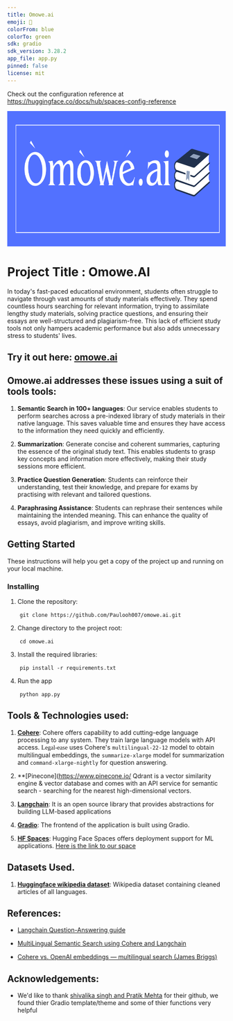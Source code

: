 ```yaml
---
title: Omowe.ai
emoji: 🏢
colorFrom: blue
colorTo: green
sdk: gradio
sdk_version: 3.28.2
app_file: app.py
pinned: false
license: mit
---
```


Check out the configuration reference at https://huggingface.co/docs/hub/spaces-config-reference
<p  align="center">

<img  src="logo/omowe_logo.png"  alt="omowe.ai Logo"  height=312  width=820/>

</p>  


# Project Title : Omowe.AI

In today's fast-paced educational environment, students often struggle to navigate through vast amounts of study materials effectively. They spend countless hours searching for relevant information, trying to assimilate lengthy study materials, solving practice questions, and ensuring their essays are well-structured and plagiarism-free. This lack of efficient study tools not only hampers academic performance but also adds unnecessary stress to students' lives.

## Try it out here:  **[omowe.ai](https://huggingface.co/spaces/paulokewunmi/omowe.ai)**

## Omowe.ai addresses these issues using a suit of tools tools:

1. **Semantic Search in 100+ languages**: Our service enables students to perform searches across a pre-indexed library of study materials in their native language. This saves valuable time and ensures they have access to the information they need quickly and efficiently.

2. **Summarization**: Generate concise and coherent summaries, capturing the essence of the original study text. This enables students to grasp key concepts and information more effectively, making their study sessions more efficient.

3. **Practice Question Generation**: Students can reinforce their understanding, test their knowledge, and prepare for exams by practising with relevant and tailored questions.

4. **Paraphrasing Assistance**:  Students can rephrase their sentences while maintaining the intended meaning. This can enhance the quality of essays, avoid plagiarism, and improve writing skills.


## Getting Started

These instructions will help you get a copy of the project up and running on your local machine.

### Installing

1. Clone the repository:

```
    git clone https://github.com/Paulooh007/omowe.ai.git
```

2. Change directory to the project root:

```
    cd omowe.ai
```

3. Install the required libraries:

```
    pip install -r requirements.txt
```

4. Run the app

```
    python app.py
```

## Tools & Technologies used:

1. **[Cohere](https://docs.cohere.ai/docs/the-cohere-platform)**: Cohere offers capability to add cutting-edge language processing to any system. They train large language models with API access. <font face="Trebuchet MS">Legal-ease</font> uses Cohere's `multilingual-22-12` model to obtain multilingual embeddings, the `summarize-xlarge` model for summarization and `command-xlarge-nightly` for question answering.

2.  **[Pinecone](https://www.pinecone.io/ Qdrant is a vector similarity engine & vector database and comes with an API service for semantic search - searching for the nearest high-dimensional vectors. 

3.  **[Langchain](https://langchain.readthedocs.io/en/latest/getting_started/getting_started.html)**: It is an open source library that provides abstractions for building LLM-based applications

4.  **[Gradio](https://gradio.app/docs/)**: The frontend of the application is built using Gradio.

5. **[HF Spaces](https://huggingface.co/docs/hub/spaces-overview)**: Hugging Face Spaces offers deployment support for ML applications. [Here is the link to our space](https://huggingface.co/spaces/paulokewunmi/omowe.ai)

## Datasets Used.

1. **[Huggingface wikipedia dataset](https://huggingface.co/datasets/wikipedia)**: Wikipedia dataset containing cleaned articles of all languages.


## References:

- [Langchain Question-Answering guide](https://langchain.readthedocs.io/en/latest/use_cases/question_answering.html)

- [MultiLingual Semantic Search using Cohere and Langchain](https://txt.cohere.ai/search-cohere-langchain/)

- [Cohere vs. OpenAI embeddings — multilingual search (James Briggs)](https://qdrant.tech/articles/qa-with-cohere-and-qdrant/)


## Acknowledgements:

- We'd like to thank [shivalika singh and Pratik Mehta](https://github.com/shivalikasingh95/legal-ease) for their github, we found thier Gradio template/theme and some of thier functions very helpful